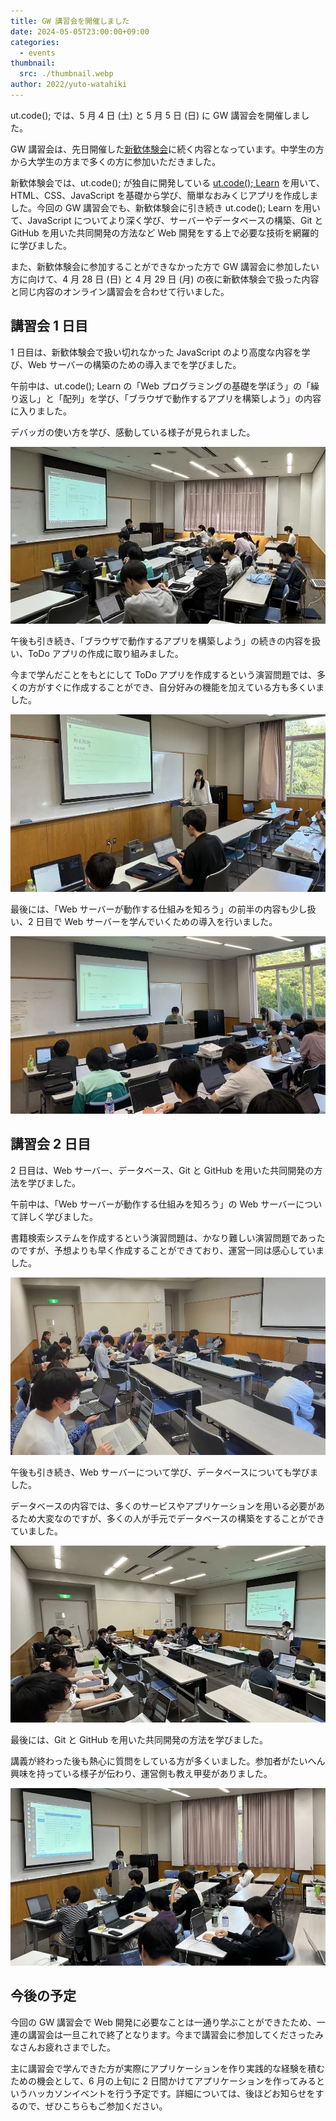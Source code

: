 ```yaml
---
title: GW 講習会を開催しました
date: 2024-05-05T23:00:00+09:00
categories:
  - events
thumbnail:
  src: ./thumbnail.webp
author: 2022/yuto-watahiki
---
```


ut.code(); では、5 月 4 日 (土) と 5 月 5 日 (日) に GW 講習会を開催しました。

GW 講習会は、先日開催した[新歓体験会](/articles/2024-welcome-workshop/)に続く内容となっています。中学生の方から大学生の方まで多くの方に参加いただきました。

新歓体験会では、ut.code(); が独自に開発している [ut.code(); Learn](https://learn.utcode.net/) を用いて、HTML、CSS、JavaScript を基礎から学び、簡単なおみくじアプリを作成しました。今回の GW 講習会でも、新歓体験会に引き続き ut.code(); Learn を用いて、JavaScript についてより深く学び、サーバーやデータベースの構築、Git と GitHub を用いた共同開発の方法など Web 開発をする上で必要な技術を網羅的に学びました。

また、新歓体験会に参加することができなかった方で GW 講習会に参加したい方に向けて、4 月 28 日 (日) と 4 月 29 日 (月) の夜に新歓体験会で扱った内容と同じ内容のオンライン講習会を合わせて行いました。

## 講習会 1 日目

1 日目は、新歓体験会で扱い切れなかった JavaScript のより高度な内容を学び、Web サーバーの構築のための導入までを学びました。

午前中は、ut.code(); Learn の「Web プログラミングの基礎を学ぼう」の「繰り返し」と「配列」を学び、「ブラウザで動作するアプリを構築しよう」の内容に入りました。

デバッガの使い方を学び、感動している様子が見られました。

![5 月 4 日の午前の様子](./05-04-1.webp)

午後も引き続き、「ブラウザで動作するアプリを構築しよう」の続きの内容を扱い、ToDo アプリの作成に取り組みました。

今まで学んだことをもとにして ToDo アプリを作成するという演習問題では、多くの方がすぐに作成することができ、自分好みの機能を加えている方も多くいました。

![5 月 4 日の午後の様子](./05-04-2.webp)

最後には、「Web サーバーが動作する仕組みを知ろう」の前半の内容も少し扱い、2 日目で Web サーバーを学んでいくための導入を行いました。

![5 月 4 日の午後の様子](./05-04-3.webp)

## 講習会 2 日目

2 日目は、Web サーバー、データベース、Git と GitHub を用いた共同開発の方法を学びました。

午前中は、「Web サーバーが動作する仕組みを知ろう」の Web サーバーについて詳しく学びました。

書籍検索システムを作成するという演習問題は、かなり難しい演習問題であったのですが、予想よりも早く作成することができており、運営一同は感心していました。

![5 月 5 日の午前の様子](./05-05-1.webp)

午後も引き続き、Web サーバーについて学び、データベースについても学びました。

データベースの内容では、多くのサービスやアプリケーションを用いる必要があるため大変なのですが、多くの人が手元でデータベースの構築をすることができていました。

![5 月 5 日の午後の様子](./05-05-2.webp)

最後には、Git と GitHub を用いた共同開発の方法を学びました。

講義が終わった後も熱心に質問をしている方が多くいました。参加者がたいへん興味を持っている様子が伝わり、運営側も教え甲斐がありました。

![5 月 5 日の午後の様子](./05-05-3.webp)

## 今後の予定

今回の GW 講習会で Web 開発に必要なことは一通り学ぶことができたため、一連の講習会は一旦これで終了となります。今まで講習会に参加してくださったみなさんお疲れさまでした。

主に講習会で学んできた方が実際にアプリケーションを作り実践的な経験を積むための機会として、6 月の上旬に 2 日間かけてアプリケーションを作ってみるというハッカソンイベントを行う予定です。詳細については、後ほどお知らせをするので、ぜひこちらもご参加ください。
